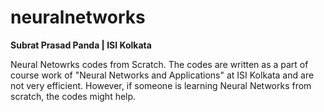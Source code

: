 # neuralnetworks
**Subrat Prasad Panda | ISI Kolkata**

Neural Netowrks codes from Scratch. The codes are written as a part of course work of "Neural Networks and Applications" at ISI Kolkata and are not very efficient. However, if someone is learning Neural Networks from scratch, the codes might help.

